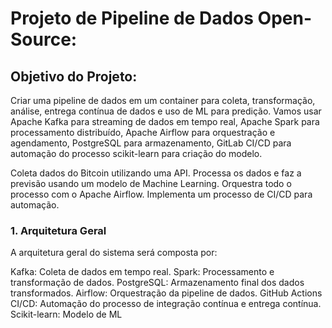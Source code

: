 # Projeto de Pipeline de Dados Open-Source:

## Objetivo do Projeto:
Criar uma pipeline de dados em um container para coleta, transformação, análise, entrega contínua de dados e uso de ML para predição. Vamos usar Apache Kafka para streaming de dados em tempo real, Apache Spark para processamento distribuído, Apache Airflow para orquestração e agendamento, PostgreSQL para armazenamento, GitLab CI/CD para automação do processo scikit-learn para criação do modelo.

Coleta dados do Bitcoin utilizando uma API.
Processa os dados e faz a previsão usando um modelo de Machine Learning.
Orquestra todo o processo com o Apache Airflow.
Implementa um processo de CI/CD para automação.

### 1. Arquitetura Geral
A arquitetura geral do sistema será composta por:

Kafka: Coleta de dados em tempo real.
Spark: Processamento e transformação de dados.
PostgreSQL: Armazenamento final dos dados transformados.
Airflow: Orquestração da pipeline de dados.
GitHub Actions CI/CD: Automação do processo de integração contínua e entrega contínua.
Scikit-learn: Modelo de ML


